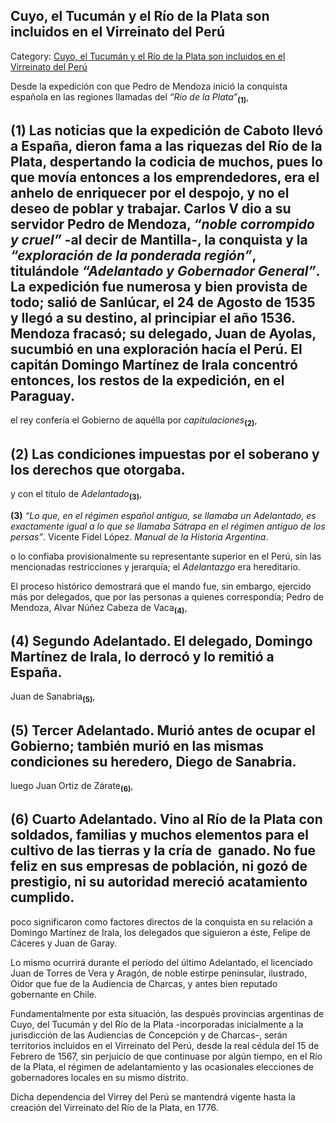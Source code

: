 ## Cuyo, el Tucumán y el Río de la Plata son incluidos en el Virreinato del Perú

Category: [Cuyo, el Tucumán y el Río de la Plata son incluidos en el Virreinato del Perú](http://descubrircorrientes.com.ar/2012/index.php/3212-historia-desde-el-origen-hasta-1814/tierra-argentina-1492-1588/el-adelantado-juan-ortiz-de-zarate/torres-de-vera-y-aragon-perfil-del-ultimo-adelantado-del-rio-de-la-plata/cuyo-el-tucuman-y-el-rio-de-la-plata-son-incluidos-en-el-virreinato-del-peru)

Desde la expedición con que Pedro de Mendoza inició la conquista española en las regiones llamadas del _“Río de la Plata”_<sub><strong>(1)</strong></sub>,

## **(1)** Las noticias que la expedición de Caboto llevó a España, dieron fama a las riquezas del Río de la Plata, despertando la codicia de muchos, pues lo que movía entonces a los emprendedores, era el anhelo de enriquecer por el despojo, y no el deseo de poblar y trabajar. Carlos V dio a su servidor Pedro de Mendoza, _“noble corrompido y cruel”_ -al decir de Mantilla-, la conquista y la _“exploración de la ponderada región”_, titulándole _“Adelantado y Gobernador General”_. La expedición fue numerosa y bien provista de todo; salió de Sanlúcar, el 24 de Agosto de 1535 y llegó a su destino, al principiar el año 1536. Mendoza fracasó; su delegado, Juan de Ayolas, sucumbió en una exploración hacía el Perú. El capitán Domingo Martínez de Irala concentró entonces, los restos de la expedición, en el Paraguay.

el rey confería el Gobierno de aquélla por _capitulaciones_<sub><strong>(2)</strong></sub>,

## **(2)** Las condiciones impuestas por el soberano y los derechos que otorgaba.

y con el título de _Adelantado_<sub><strong>(3)</strong></sub>,

**(3)** _“Lo que, en el régimen español antiguo, se llamaba un Adelantado, es exactamente igual a lo que se llamaba Sátrapa en el régimen antiguo de los persas”_. Vicente Fidel López. _Manual de la Historia Argentina_.

o lo confiaba provisionalmente su representante superior en el Perú, sin las mencionadas restricciones y jerarquía; el _Adelantazgo_ era hereditario.

El proceso histórico demostrará que el mando fue, sin embargo, ejercido más por delegados, que por las personas a quienes correspondía; Pedro de Mendoza, Alvar Núñez Cabeza de Vaca<sub><strong>(4)</strong></sub>,

## **(4)** Segundo Adelantado. El delegado, Domingo Martínez de Irala, lo derrocó y lo remitió a España.

Juan de Sanabria<sub><strong>(5)</strong></sub>,

## **(5)** Tercer Adelantado. Murió antes de ocupar el Gobierno; también murió en las mismas condiciones su heredero, Diego de Sanabria.

luego Juan Ortiz de Zárate<sub><strong>(6)</strong></sub>,

## **(6)** Cuarto Adelantado. Vino al Río de la Plata con soldados, familias y muchos elementos para el cultivo de las tierras y la cría de  ganado. No fue feliz en sus empresas de población, ni gozó de prestigio, ni su autoridad mereció acatamiento cumplido.

poco significaron como factores directos de la conquista en su relación a Domingo Martínez de Irala, los delegados que siguieron a éste, Felipe de Cáceres y Juan de Garay.

Lo mismo ocurrirá durante el período del último Adelantado, el licenciado Juan de Torres de Vera y Aragón, de noble estirpe peninsular, ilustrado, Oidor que fue de la Audiencia de Charcas, y antes bien reputado gobernante en Chile.

Fundamentalmente por esta situación, las después provincias argentinas de Cuyo, del Tucumán y del Río de la Plata -incorporadas inicialmente a la jurisdicción de las Audiencias de Concepción y de Charcas-, serán territorios incluidos en el Virreinato del Perú, desde la real cédula del 15 de Febrero de 1567, sin perjuicio de que continuase por algún tiempo, en el Río de la Plata, el régimen de adelantamiento y las ocasionales elecciones de gobernadores locales en su mismo distrito.

Dicha dependencia del Virrey del Perú se mantendrá vigente hasta la creación del Virreinato del Río de la Plata, en 1776.
